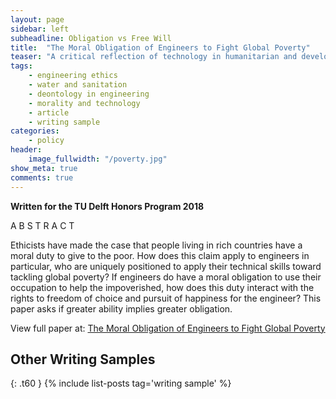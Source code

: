 ```yaml
---
layout: page
sidebar: left
subheadline: Obligation vs Free Will
title:  "The Moral Obligation of Engineers to Fight Global Poverty"
teaser: "A critical reflection of technology in humanitarian and development work."
tags:
    - engineering ethics
    - water and sanitation
    - deontology in engineering
    - morality and technology
    - article
    - writing sample
categories:
    - policy
header:
    image_fullwidth: "/poverty.jpg"
show_meta: true
comments: true
---
```


__Written for the TU Delft Honors Program 2018__

A B S T R A C T

Ethicists have made the case that people living in rich countries have a moral duty to give to the poor. How does this claim apply to engineers in particular, who are uniquely positioned to apply their technical skills toward tackling global poverty? If engineers do have a moral obligation to use their occupation to help the impoverished, how does this duty interact with the rights to freedom of choice and pursuit of happiness for the engineer? This paper asks if greater ability implies greater obligation.

View full paper at: [The Moral Obligation of Engineers to Fight Global Poverty](https://github.com/shannongross/shannongross.github.io/blob/master/pdfs/obligation.pdf)


## Other Writing Samples
{: .t60 }
{% include list-posts tag='writing sample' %}
